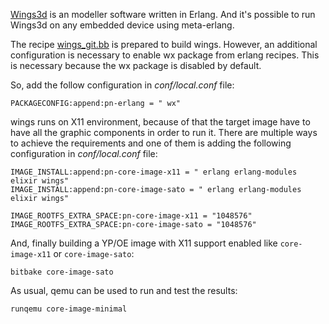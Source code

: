 [Wings3d](http://www.wings3d.com/) is an modeller software written in Erlang.
And it's possible to run Wings3d on any embedded device using meta-erlang.

The recipe
[wings_git.bb](https://github.com/meta-erlang/meta-erlang/blob/master/recipes-extended/wings/wings_git.bb)
is prepared to build wings. However, an additional configuration is necessary to
enable wx package from erlang recipes. This is necessary because the wx package
is disabled by default.

So, add the follow configuration in _conf/local.conf_ file:

```
PACKAGECONFIG:append:pn-erlang = " wx"
```

wings runs on X11 environment, because of that the target image have to have all
the graphic components in order to run it. There are multiple ways to achieve
the requirements and one of them is adding the following configuration in
_conf/local.conf_ file:

```
IMAGE_INSTALL:append:pn-core-image-x11 = " erlang erlang-modules elixir wings"
IMAGE_INSTALL:append:pn-core-image-sato = " erlang erlang-modules elixir wings"

IMAGE_ROOTFS_EXTRA_SPACE:pn-core-image-x11 = "1048576"
IMAGE_ROOTFS_EXTRA_SPACE:pn-core-image-sato = "1048576"
```

And, finally building a YP/OE image with X11 support enabled like
`core-image-x11` or `core-image-sato`:

```
bitbake core-image-sato
```

As usual, qemu can be used to run and test the results:

```bash
runqemu core-image-minimal
```
